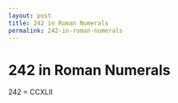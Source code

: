 ```yaml
---
layout: post
title: 242 in Roman Numerals
permalink: 242-in-roman-numerals
---
```


# 242 in Roman Numerals

242 = CCXLII
